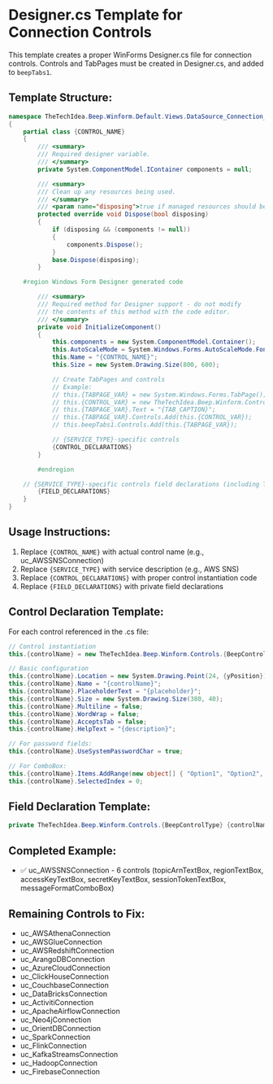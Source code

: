 # Designer.cs Template for Connection Controls

This template creates a proper WinForms Designer.cs file for connection controls. Controls and TabPages must be created in Designer.cs, and added to `beepTabs1`.

## Template Structure:

```csharp
namespace TheTechIdea.Beep.Winform.Default.Views.DataSource_Connection_Controls
{
    partial class {CONTROL_NAME}
    {
        /// <summary>
        /// Required designer variable.
        /// </summary>
        private System.ComponentModel.IContainer components = null;

        /// <summary>
        /// Clean up any resources being used.
        /// </summary>
        /// <param name="disposing">true if managed resources should be disposed; otherwise, false.</param>
        protected override void Dispose(bool disposing)
        {
            if (disposing && (components != null))
            {
                components.Dispose();
            }
            base.Dispose(disposing);
        }

    #region Windows Form Designer generated code

        /// <summary>
        /// Required method for Designer support - do not modify
        /// the contents of this method with the code editor.
        /// </summary>
        private void InitializeComponent()
        {
            this.components = new System.ComponentModel.Container();
            this.AutoScaleMode = System.Windows.Forms.AutoScaleMode.Font;
            this.Name = "{CONTROL_NAME}";
            this.Size = new System.Drawing.Size(800, 600);

            // Create TabPages and controls
            // Example:
            // this.{TABPAGE_VAR} = new System.Windows.Forms.TabPage();
            // this.{CONTROL_VAR} = new TheTechIdea.Beep.Winform.Controls.{BeepControlType}();
            // this.{TABPAGE_VAR}.Text = "{TAB_CAPTION}";
            // this.{TABPAGE_VAR}.Controls.Add(this.{CONTROL_VAR});
            // this.beepTabs1.Controls.Add(this.{TABPAGE_VAR});

            // {SERVICE_TYPE}-specific controls
            {CONTROL_DECLARATIONS}
        }

        #endregion

    // {SERVICE_TYPE}-specific controls field declarations (including TabPages)
        {FIELD_DECLARATIONS}
    }
}
```

## Usage Instructions:

1. Replace `{CONTROL_NAME}` with actual control name (e.g., uc_AWSSNSConnection)
2. Replace `{SERVICE_TYPE}` with service description (e.g., AWS SNS)
3. Replace `{CONTROL_DECLARATIONS}` with proper control instantiation code
4. Replace `{FIELD_DECLARATIONS}` with private field declarations

## Control Declaration Template:

For each control referenced in the .cs file:

```csharp
// Control instantiation
this.{controlName} = new TheTechIdea.Beep.Winform.Controls.{BeepControlType}();

// Basic configuration
this.{controlName}.Location = new System.Drawing.Point(24, {yPosition});
this.{controlName}.Name = "{controlName}";
this.{controlName}.PlaceholderText = "{placeholder}";
this.{controlName}.Size = new System.Drawing.Size(380, 40);
this.{controlName}.Multiline = false;
this.{controlName}.WordWrap = false;
this.{controlName}.AcceptsTab = false;
this.{controlName}.HelpText = "{description}";

// For password fields:
this.{controlName}.UseSystemPasswordChar = true;

// For ComboBox:
this.{controlName}.Items.AddRange(new object[] { "Option1", "Option2", "Option3" });
this.{controlName}.SelectedIndex = 0;
```

## Field Declaration Template:

```csharp
private TheTechIdea.Beep.Winform.Controls.{BeepControlType} {controlName};
```

## Completed Example:
- ✅ uc_AWSSNSConnection - 6 controls (topicArnTextBox, regionTextBox, accessKeyTextBox, secretKeyTextBox, sessionTokenTextBox, messageFormatComboBox)

## Remaining Controls to Fix:
- uc_AWSAthenaConnection
- uc_AWSGlueConnection  
- uc_AWSRedshiftConnection
- uc_ArangoDBConnection
- uc_AzureCloudConnection
- uc_ClickHouseConnection
- uc_CouchbaseConnection
- uc_DataBricksConnection
- uc_ActivitiConnection
- uc_ApacheAirflowConnection
- uc_Neo4jConnection
- uc_OrientDBConnection
- uc_SparkConnection
- uc_FlinkConnection
- uc_KafkaStreamsConnection
- uc_HadoopConnection
- uc_FirebaseConnection